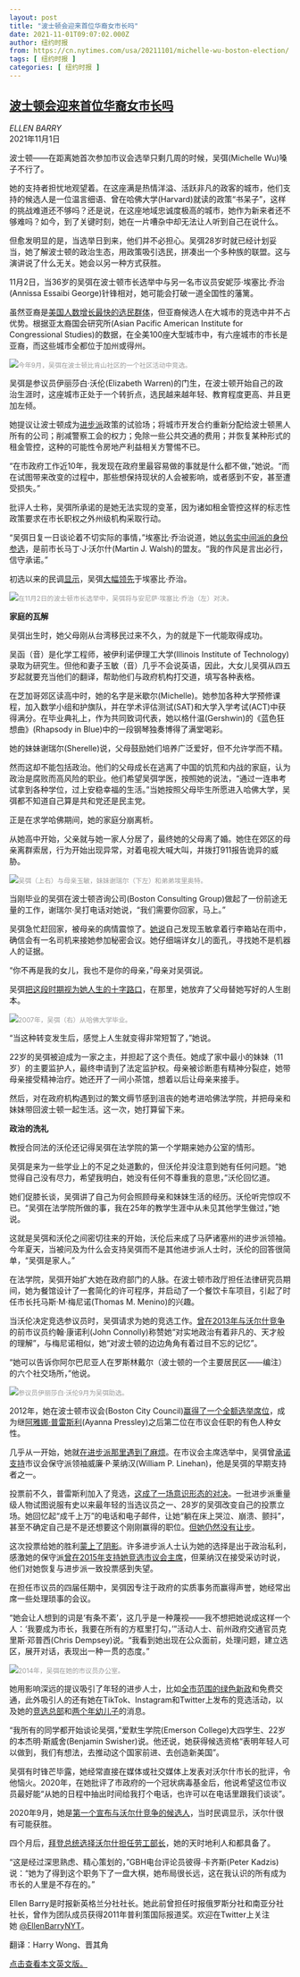 ```yaml
---
layout: post
title: "波士顿会迎来首位华裔女市长吗"
date: 2021-11-01T09:07:02.000Z
author: 纽约时报
from: https://cn.nytimes.com/usa/20211101/michelle-wu-boston-election/
tags: [ 纽约时报 ]
categories: [ 纽约时报 ]
---
```

<!--1635757622000-->
[波士顿会迎来首位华裔女市长吗](https://cn.nytimes.com/usa/20211101/michelle-wu-boston-election/)
------

<div>
<address>ELLEN BARRY</address><time pudate="2021-11-01 04:41:00" datetime="2021-11-01 04:41:00">2021年11月1日</time><section><p>波士顿——在距离她首次参加市议会选举只剩几周的时候，吴弭(Michelle Wu)嗓子不行了。</p><p>她的支持者担忧地观望着。在这座满是热情洋溢、活跃非凡的政客的城市，他们支持的候选人是一位温言细语、曾在哈佛大学(Harvard)就读的政策“书呆子”，这样的挑战难道还不够吗？还是说，在这座地域忠诚度极高的城市，她作为新来者还不够难吗？如今，到了关键时刻，她在一片嘈杂中却无法让人听到自己在说什么。</p><p>但愈发明显的是，当选举日到来，他们并不必担心。吴弭28岁时就已经计划妥当，她了解波士顿的政治生态，用政策吸引选民，拼凑出一个多种族的联盟。这与演讲说了什么无关。她会以另一种方式获胜。</p><p>11月2日，当36岁的吴弭在波士顿市长选举中与另一名市议员安妮莎·埃塞比·乔治(Annissa Essaibi George)针锋相对，她可能会打破一道全国性的藩篱。</p><p>虽然亚裔是<a rel="noopener noreferrer" target="_blank" href="https://www.census.gov/library/stories/2021/04/record-high-turnout-in-2020-general-election.html" title="Link: https://www.census.gov/library/stories/2021/04/record-high-turnout-in-2020-general-election.html">美国人数增长最快的选民群体</a>，但亚裔候选人在大城市的竞选中并不占优势。根据亚太裔国会研究所(Asian Pacific American Institute for Congressional Studies)的数据，在全美100座大型城市中，有六座城市的市长是亚裔，而这些城市全都位于加州或得州。</p><p><img src="https://images.weserv.nl/?url=static01.nyt.com/images/2021/10/26/us/00boston-mayor3/merlin_194632158_8313394d-7e8f-40a7-b6ee-1c11b200ca3f-master1050.jpg"><small style="color: #999;">今年9月，吴弭在波士顿比肯山社区的一个社区活动中竞选。</small></p><p>吴弭是参议员伊丽莎白·沃伦(Elizabeth Warren)的门生，在波士顿开始自己的政治生涯时，这座城市正处于一个转折点，选民越来越年轻、教育程度更高、并且更加左倾。</p><p>她提议让波士顿成为<a href="https://www.nytimes.com/2021/10/28/us/politics/progressives-infrastructure-biden-pelosi-support.html">进步派</a>政策的试验场；将城市开发合约重新分配给波士顿黑人所有的公司；削减警察工会的权力；免除一些公共交通的费用；并恢复某种形式的租金管控，这种的可能性令房地产利益相关方警惕不已。</p><p>“在市政府工作近10年，我发现在政府里最容易做的事就是什么都不做，”她说。“而在试图带来改变的过程中，那些想保持现状的人会被影响，或者感到不安，甚至遭受损失。”</p><p>批评人士称，吴弭所承诺的是她无法实现的变革，因为诸如租金管控这样的标志性政策要求在市长职权之外州级机构采取行动。</p><p>“吴弭日复一日谈论着不切实际的事情，”埃塞比·乔治说道，她<a href="https://www.nytimes.com/2021/10/09/us/annissa-essaibi-george.html">以务实中间派的身份参选</a>，是前市长马丁·J·沃尔什(Martin J. Walsh)的盟友。“我的作风是言出必行，信守承诺。”</p><p>初选以来的民调<a rel="noopener noreferrer" target="_blank" href="https://www.wbur.org/radioboston/2021/10/13/michelle-wu-mayor-race-poll">显示</a>，吴弭<a rel="noopener noreferrer" target="_blank" href="https://www.suffolk.edu/news-features/news/2021/10/19/13/23/boston-mayoral-poll-10_19_21">大幅领先</a>于埃塞比·乔治。</p><p><img src="https://images.weserv.nl/?url=static01.nyt.com/images/2021/10/26/us/00boston-mayor2/00boston-mayor49-master1050.jpg"><small style="color: #999;">在11月2日的波士顿市长选举中，吴弭将与安尼萨·埃塞比·乔治（左）对决。</small></p><p><b>家庭的瓦解</b></p><p>吴弭出生时，她父母刚从台湾移民过来不久，为的就是下一代能取得成功。</p><p>吴函（音）是化学工程师，被伊利诺伊理工大学(Illinois Institute of Technology)录取为研究生。但他和妻子玉敏（音）几乎不会说英语，因此，大女儿吴弭从四五岁起就要充当他们的翻译，帮助他们与政府机构打交道，填写各种表格。</p><p>在芝加哥郊区读高中时，她的名字是米歇尔(Michelle)。她参加各种大学预修课程，加入数学小组和护旗队，并在学术评估测试(SAT)和大学入学考试(ACT)中获得满分。在毕业典礼上，作为共同致词代表，她以格什温(Gershwin)的《蓝色狂想曲》(Rhapsody in Blue)中的一段钢琴独奏博得了满堂喝彩。</p><p>她的妹妹谢瑞尔(Sherelle)说，父母鼓励她们培养广泛爱好，但不允许学而不精。</p><p>然而这却不能包括政治。他们的父母成长在逃离了中国的饥荒和内战的家庭，认为政治是腐败而高风险的职业。他们希望吴弭学医，按照她的说法，“通过一连串考试拿到各种学位，过上安稳幸福的生活。”当她按照父母毕生所愿进入哈佛大学，吴弭都不知道自己算是共和党还是民主党。</p><p>正是在求学哈佛期间，她的家庭分崩离析。</p><p>从她高中开始，父亲就与她一家人分居了，最终她的父母离了婚。她住在郊区的母亲离群索居，行为开始出现异常，对着电视大喊大叫，并拨打911报告诡异的威胁。</p><p><img src="https://images.weserv.nl/?url=static01.nyt.com/images/2021/10/27/us/00boston-mayor8/00boston-mayor8-jumbo.jpg"><small style="color: #999;">吴弭（上右）与母亲玉敏，妹妹谢瑞尔（下左）和弟弟埃里奥特。</small></p><p>当刚毕业的吴弭在波士顿咨询公司(Boston Consulting Group)做起了一份前途无量的工作，谢瑞尔·吴打电话对她说，“我们需要你回家，马上。”</p><p>吴弭急忙赶回家，被母亲的病情震惊了。<a rel="noopener noreferrer" target="_blank" href="https://www.bostonglobe.com/2020/05/23/opinion/sharing-my-familys-story-mental-illness-with-hope-that-others-wont-feel-alone/">她说</a>自己发现玉敏拿着行李箱站在雨中，确信会有一名司机来接她参加秘密会议。她仔细端详女儿的面孔，寻找她不是机器人的证据。</p><p>“你不再是我的女儿，我也不是你的母亲，”母亲对吴弭说。</p><p>吴弭<a rel="noopener noreferrer" target="_blank" href="https://www.bostonglobe.com/2020/05/23/opinion/sharing-my-familys-story-mental-illness-with-hope-that-others-wont-feel-alone/" title="Link: https://www.bostonglobe.com/2020/05/23/opinion/sharing-my-familys-story-mental-illness-with-hope-that-others-wont-feel-alone/">把这段时期视为她人生的十字路口</a>，在那里，她放弃了父母替她写好的人生剧本。</p><p><img src="https://images.weserv.nl/?url=static01.nyt.com/images/2021/10/27/us/00boston-mayor9/merlin_196907205_4ac95231-79ed-4142-9602-3c06ec266a67-master1050.jpg"><small style="color: #999;">2007年，吴弭（右）从哈佛大学毕业。</small></p><p>“当这种转变发生后，感觉上人生就变得非常短暂了，”她说。</p><p>22岁的吴弭被迫成为一家之主，并担起了这个责任。她成了家中最小的妹妹（11岁）的主要监护人，最终申请到了法定监护权。母亲被诊断患有精神分裂症，她带母亲接受精神治疗。她还开了一间小茶馆，想着以后让母亲来接手。</p><p>然后，对在政府机构遇到过的繁文缛节感到沮丧的她考进哈佛法学院，并把母亲和妹妹带回波士顿一起生活。这一次，她打算留下来。</p><p><b>政治的洗礼</b></p><p>教授合同法的沃伦还记得吴弭在法学院的第一个学期来她办公室的情形。</p><p>吴弭是来为一些学业上的不足之处道歉的，但沃伦并没注意到她有任何问题。“她觉得自己没有尽力，希望我明白，她没有任何不尊重我的意思，”沃伦回忆道。</p><p>她们促膝长谈，吴弭讲了自己为何会照顾母亲和妹妹生活的经历。沃伦听完惊叹不已。“吴弭在法学院所做的事，我在25年的教学生涯中从未见其他学生做过，”她说。</p><p>这就是吴弭和沃伦之间密切往来的开始，沃伦后来成了马萨诸塞州的进步派领袖。今年夏天，当被问及为什么会支持吴弭而不是其他进步派人士时，沃伦的回答很简单，“吴弭是家人。”</p><p>在法学院，吴弭开始扩大她在政府部门的人脉。在波士顿市政厅担任法律研究员期间，她为餐馆设计了一套简化的许可程序，并启动了一个餐饮卡车项目，引起了时任市长托马斯·M·梅尼诺(Thomas M. Menino)的兴趣。</p><p>当沃伦决定竞选参议员时，吴弭请求为她的竞选工作。<a href="https://www.nytimes.com/2013/11/04/us/politics/outside-money-at-issue-in-boston-mayors-race-as-labor-unions-weigh-in.html" title="Link: https://www.nytimes.com/2013/11/04/us/politics/outside-money-at-issue-in-boston-mayors-race-as-labor-unions-weigh-in.html">曾在2013年与沃尔什竞争</a>的前市议员约翰·康诺利(John Connolly)称赞她“对实地政治有着非凡的、天才般的理解”，与梅尼诺相似，她“对波士顿的边边角角有着过目不忘的记忆”。</p><p>“她可以告诉你阿尔巴尼亚人在罗斯林戴尔（波士顿的一个主要居民区——编注）的六个社交场所，”他说。</p><p><img src="https://images.weserv.nl/?url=static01.nyt.com/images/2021/10/26/us/00boston-mayor5/merlin_194595573_c525d060-35a6-451a-901e-fddbe6c93fe6-master1050.jpg"><small style="color: #999;">参议员伊丽莎白·沃伦9月为吴弭助选。</small></p><p>2012年，她在波士顿市议会(Boston City Council)<a rel="noopener noreferrer" target="_blank" href="https://www.bostonglobe.com/metro/2013/09/21/new-breed-politicians-hit-boston-changing-political-landscape/GuZNuAAfCnCB3tORz3x6mN/story.html?p1=BGSearch_Advanced_Results" title="Link: https://www.bostonglobe.com/metro/2013/09/21/new-breed-politicians-hit-boston-changing-political-landscape/GuZNuAAfCnCB3tORz3x6mN/story.html?p1=BGSearch_Advanced_Results">赢得了一个全额选举席位</a>，成为继<a href="https://www.nytimes.com/2018/09/05/opinion/ayanna-pressley-massachusetts.html" title="Link: https://www.nytimes.com/2018/09/05/opinion/ayanna-pressley-massachusetts.html">阿雅娜·普雷斯利</a>(Ayanna Pressley)之后第二位在市议会任职的有色人种女性。</p><p>几乎从一开始，她就<a rel="noopener noreferrer" target="_blank" href="https://www.bostonglobe.com/metro/2013/12/10/councilor-elect-michelle-taking-some-heat-for-apparently-backing-bill-linehan-bid-for-president/DPJeY0EWqASf3vsa5ZcnKL/story.html?p1=BGSearch_Overlay_Results">在进步派那里遇到了麻烦</a>。在市议会主席选举中，吴弭曾<a rel="noopener noreferrer" target="_blank" href="https://www.boston.com/news/local-news/2013/12/11/michelle-wu-defends-her-decision-to-support-bill-linehan-for-boston-city-council-president/" title="Link: https://www.boston.com/news/local-news/2013/12/11/michelle-wu-defends-her-decision-to-support-bill-linehan-for-boston-city-council-president/">承诺支持</a>市议会保守派领袖威廉·P·莱纳汉(William P. Linehan)，他是吴弭的早期支持者之一。</p><p>投票前不久，普雷斯利加入了竞选，<a rel="noopener noreferrer" target="_blank" href="https://www.bostonglobe.com/metro/2013/12/12/stumbling-out-blocs/zFU2HLDo9GOLbUYzAfi6bI/story.html?s_campaign=8315">这成了一场意识形态的对决</a>。一批进步派重量级人物试图说服有史以来最年轻的当选议员之一、28岁的吴弭改变自己的投票立场。她回忆起“成千上万”的电话和电子邮件，让她“躺在床上哭泣、崩溃、颤抖”，甚至不确定自己是不是还想要这个刚刚赢得的职位。<a rel="noopener noreferrer" target="_blank" href="https://www.baystatebanner.com/2013/12/12/michelle-wu-voting-for-bill-linehan-over-matt-omalley-as-city-council-president/">但她仍然没有让步</a>。</p><p>这次投票给她的胜利<a rel="noopener noreferrer" target="_blank" href="https://www.bostonglobe.com/metro/2013/12/17/council-thanks-supporters-dodges-linehan-controversy/s1mzRZX5ddZgyKsF2Xh17H/story.html?p1=BGSearch_Overlay_Results">蒙上了阴影</a>。许多进步派人士认为她的选择是出于政治私利，感激她的保守派<a rel="noopener noreferrer" target="_blank" href="https://www.bostonglobe.com/metro/2016/01/04/michelle-makes-historic-ascendancy-presidency-boston-city-council/0fzntitTZo9QXSc6Q5qTbL/story.html?p1=BGSearch_Overlay_Results">曾在2015年支持她竞选市议会主席</a>，但莱纳汉在接受采访时说，他们对她恢复与进步派一致投票感到失望。</p><p>在担任市议员的四届任期中，吴弭因专注于政府的实质事务而赢得声誉，她经常出席一些处理琐事的会议。</p><p>“她会让人想到的词是‘有条不紊’，这几乎是一种蔑视——我不想把她说成这样一个人：‘我要成为市长，我要在所有的方框里打勾，’”活动人士、前州政府交通官员克里斯·邓普西(Chris Dempsey)说。“我看到她出现在公众面前，处理问题，建立选区，展开对话，表现出一种一贯的态度。”</p><p><img src="https://images.weserv.nl/?url=static01.nyt.com/images/2021/10/26/us/00boston-mayor6/00boston-mayor6-master1050.jpg"><small style="color: #999;">2014年，吴弭在她的市议员办公室。</small></p><p>她用影响深远的提议吸引了年轻的进步人士，比如<a rel="noopener noreferrer" target="_blank" href="https://assets.ctfassets.net/1hf11j69ure4/B6NLxlOVxTVMNbHEvFaQE/700f4762bae92990f91327a7e01e2f09/Boston-Green-New-Deal-August-2020-FINAL.pdf" title="Link: https://assets.ctfassets.net/1hf11j69ure4/B6NLxlOVxTVMNbHEvFaQE/700f4762bae92990f91327a7e01e2f09/Boston-Green-New-Deal-August-2020-FINAL.pdf">全市范围的绿色新政</a>和免费交通，此外吸引人的还有她在TikTok、Instagram和Twitter上发布的竞选活动，以及她的<a rel="noopener noreferrer" target="_blank" href="https://www.tiktok.com/@wutrain/video/7015644657229073670?lang=en&is_copy_url=1&is_from_webapp=v1">竞选总部</a>和<a rel="noopener noreferrer" target="_blank" href="https://www.youtube.com/watch?v=CxssnjUJKtk">两个年幼儿子</a>的消息。</p><p>“我所有的同学都开始谈论吴弭，”爱默生学院(Emerson College)大四学生、22岁的本杰明·斯威舍(Benjamin Swisher)说。他还说，她获得候选资格“表明年轻人可以做到，我们有想法，去推动这个国家前进、去创造新美国”。</p><p>吴弭有时锋芒毕露，她经常直接在媒体或社交媒体上发表对沃尔什市长的批评，令他恼火。2020年，在她批评了市政府的一个冠状病毒基金后，他说希望这位市议员最好能“从她的日程中抽出时间给我打个电话，也许可以在电话里跟我们谈谈”。</p><p>2020年9月，她是<a href="https://www.nytimes.com/2020/09/15/us/elections/michelle-wu-a-progressive-mounts-a-challenge-to-bostons-mayor.html?.?mc=aud_dev&ad-keywords=auddevgate&gclid=Cj0KCQjwiNSLBhCPARIsAKNS4_dhYwwM8M0CzWXJrS0xtEyxZ-LLN-k13c4VAEH-_ilr9Obv5buM5y4aAuHeEALw_wcB&gclsrc=aw.ds" title="Link: https://www.nytimes.com/2020/09/15/us/elections/michelle-wu-a-progressive-mounts-a-challenge-to-bostons-mayor.html?.?mc=aud_dev&ad-keywords=auddevgate&gclid=Cj0KCQjwiNSLBhCPARIsAKNS4_dhYwwM8M0CzWXJrS0xtEyxZ-LLN-k13c4VAEH-_ilr9Obv5buM5y4aAuHeEALw_wcB&gclsrc=aw.ds">第一个宣布与沃尔什竞争的候选人</a>，当时民调显示，沃尔什很有可能获胜。</p><p>四个月后，<a href="https://www.nytimes.com/2021/01/09/us/boston-mayor-election.html" title="Link: https://www.nytimes.com/2021/01/09/us/boston-mayor-election.html">拜登总统选择沃尔什担任劳工部长</a>，她的天时地利人和都具备了。</p><p>“这是经过深思熟虑、精心策划的，”GBH电台评论员彼得·卡齐斯(Peter Kadzis)说：“她为了得到这个职务下了一盘大棋，她布局很长远，这在我认识的所有成为市长的人里是不存在的。”</p></section><footer><p>Ellen Barry是时报新英格兰分社社长。她此前曾担任时报俄罗斯分社和南亚分社社长，曾作为团队成员获得2011年普利策国际报道奖。欢迎在Twitter上关注她 <a rel="nofollow" target="_blank" href="https://twitter.com/EllenBarryNYT">@EllenBarryNYT</a>。</p><p>翻译：Harry Wong、晋其角</p><p><a rel="nofollow" target="_blank" href="https://www.nytimes.com/2021/10/28/us/michelle-wu-boston-election.html">点击查看本文英文版。</a></p></footer>
</div>
